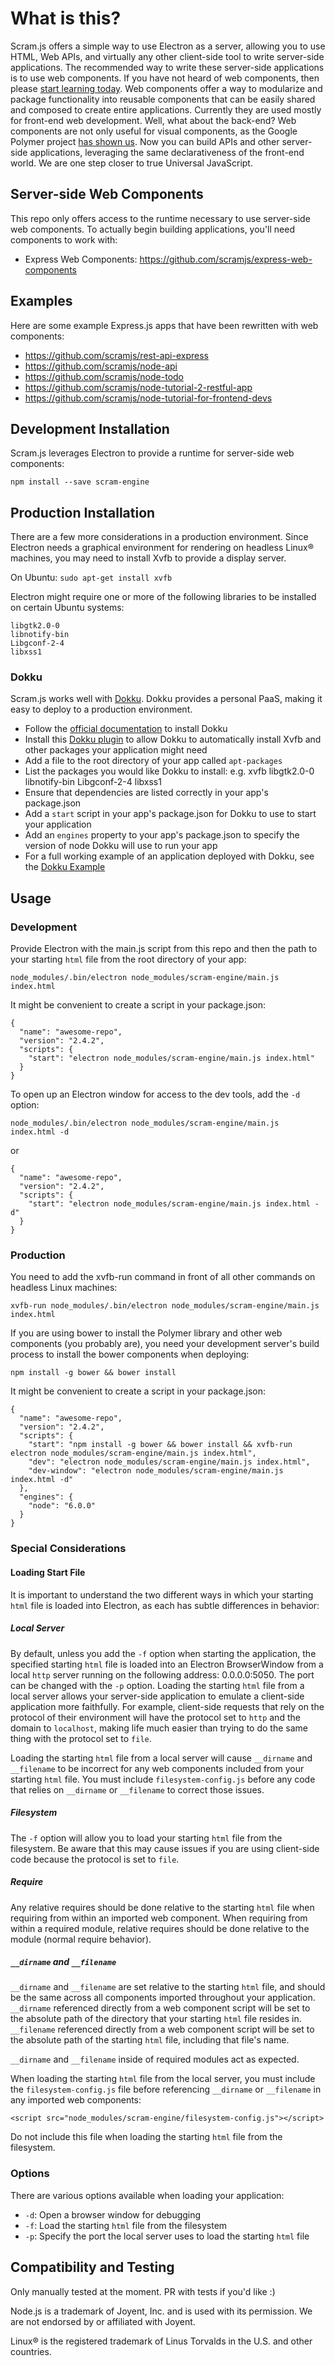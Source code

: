 # What is this?
Scram.js offers a simple way to use Electron as a server, allowing you to use HTML, Web APIs, and virtually any other client-side tool to write server-side applications. The recommended way to write these server-side applications is to use web components. If you have not heard of web components, then please [start learning today](http://webcomponents.org/). Web components offer a way to modularize and package functionality into reusable components that can be easily shared and composed to create entire applications. Currently they are used mostly for front-end web development. Well, what about the back-end? Web components are not only useful for visual components, as the Google Polymer project [has shown us](https://elements.polymer-project.org/elements/iron-ajax). Now you can build APIs and other server-side applications, leveraging the same declarativeness of the front-end world. We are one step closer to true Universal JavaScript.

## Server-side Web Components
This repo only offers access to the runtime necessary to use server-side web components. To actually begin building applications, you'll need components to work with:

* Express Web Components: https://github.com/scramjs/express-web-components

## Examples
Here are some example Express.js apps that have been rewritten with web components:
* https://github.com/scramjs/rest-api-express
* https://github.com/scramjs/node-api
* https://github.com/scramjs/node-todo
* https://github.com/scramjs/node-tutorial-2-restful-app
* https://github.com/scramjs/node-tutorial-for-frontend-devs

## Development Installation
Scram.js leverages Electron to provide a runtime for server-side web components:

```
npm install --save scram-engine
```

## Production Installation
There are a few more considerations in a production environment. Since Electron needs a graphical environment for rendering on headless Linux® machines, you may need to install Xvfb to provide a display server.

On Ubuntu: `sudo apt-get install xvfb`

Electron might require one or more of the following libraries to be installed on certain Ubuntu systems:

```
libgtk2.0-0
libnotify-bin
Libgconf-2-4
libxss1
```

### Dokku
Scram.js works well with [Dokku](http://dokku.viewdocs.io/dokku/). Dokku provides a personal PaaS, making it easy to deploy to a production environment.
* Follow the [official documentation](http://dokku.viewdocs.io/dokku/installation/) to install Dokku
* Install this [Dokku plugin](https://github.com/F4-Group/dokku-apt) to allow Dokku to automatically install Xvfb and other packages your application might need
* Add a file to the root directory of your app called `apt-packages`
* List the packages you would like Dokku to install: e.g. xvfb libgtk2.0-0 libnotify-bin Libgconf-2-4 libxss1
* Ensure that dependencies are listed correctly in your app's package.json
* Add a `start` script in your app's package.json for Dokku to use to start your application
* Add an `engines` property to your app's package.json to specify the version of node Dokku will use to run your app
* For a full working example of an application deployed with Dokku, see the [Dokku Example](https://github.com/scramjs/dokku-example)

## Usage
### Development
Provide Electron with the main.js script from this repo and then the path to your starting `html` file from the root directory of your app:

`node_modules/.bin/electron node_modules/scram-engine/main.js index.html`

It might be convenient to create a script in your package.json:

```
{
  "name": "awesome-repo",
  "version": "2.4.2",
  "scripts": {
    "start": "electron node_modules/scram-engine/main.js index.html"
  }
}
```

To open up an Electron window for access to the dev tools, add the `-d` option:

`node_modules/.bin/electron node_modules/scram-engine/main.js index.html -d`

or

```
{
  "name": "awesome-repo",
  "version": "2.4.2",
  "scripts": {
    "start": "electron node_modules/scram-engine/main.js index.html -d"
  }
}
```

### Production
You need to add the xvfb-run command in front of all other commands on headless Linux machines:

`xvfb-run node_modules/.bin/electron node_modules/scram-engine/main.js index.html`

If you are using bower to install the Polymer library and other web components (you probably are), you need your development server's build process to install the bower components when deploying:

`npm install -g bower && bower install`

It might be convenient to create a script in your package.json:

```
{
  "name": "awesome-repo",
  "version": "2.4.2",
  "scripts": {
    "start": "npm install -g bower && bower install && xvfb-run electron node_modules/scram-engine/main.js index.html",
    "dev": "electron node_modules/scram-engine/main.js index.html",
    "dev-window": "electron node_modules/scram-engine/main.js index.html -d"
  },
  "engines": {
    "node": "6.0.0"
  }
}
````

### Special Considerations

#### Loading Start File
It is important to understand the two different ways in which your starting `html` file is loaded into Electron, as each has subtle differences in behavior:

##### Local Server
By default, unless you add the `-f` option when starting the application, the specified starting `html` file is loaded into an Electron BrowserWindow from a local `http` server running on the following address: 0.0.0.0:5050. The port can be changed with the `-p` option. Loading the starting `html` file from a local server allows your server-side application to emulate a client-side application more faithfully. For example, client-side requests that rely on the protocol of their environment will have the protocol set to `http` and the domain to `localhost`, making life much easier than trying to do the same thing with the protocol set to `file`.

Loading the starting `html` file from a local server will cause `__dirname` and `__filename` to be incorrect for any web components included from your starting `html` file. You must include `filesystem-config.js` before any code that relies on `__dirname` or `__filename` to correct those issues.

##### Filesystem
The `-f` option will allow you to load your starting `html` file from the filesystem. Be aware that this may cause issues if you are using client-side code because the protocol is set to `file`.

##### Require
Any relative requires should be done relative to the starting `html` file when requiring from within an imported web component. When requiring from within a required module, relative requires should be done relative to the module (normal require behavior).

##### `__dirname` and `__filename`
`__dirname` and `__filename` are set relative to the starting `html` file, and should be the same across all components imported throughout your application. `__dirname` referenced directly from a web component script will be set to the absolute path of the directory that your starting `html` file resides in. `__filename` referenced directly from a web component script will be set to the absolute path of the starting `html` file, including that file's name.

`__dirname` and `__filename` inside of required modules act as expected.

When loading the starting `html` file from the local server, you must include the `filesystem-config.js` file before referencing `__dirname` or `__filename` in any imported web components:

```
<script src="node_modules/scram-engine/filesystem-config.js"></script>
```

Do not include this file when loading the starting `html` file from the filesystem.

### Options
There are various options available when loading your application:

* `-d`: Open a browser window for debugging
* `-f`: Load the starting `html` file from the filesystem
* `-p`: Specify the port the local server uses to load the starting `html` file

## Compatibility and Testing
Only manually tested at the moment. PR with tests if you'd like :)

Node.js is a trademark of Joyent, Inc. and is used with its permission. We are not endorsed by or
affiliated with Joyent.

Linux® is the registered trademark of Linus Torvalds in the U.S. and other countries.
